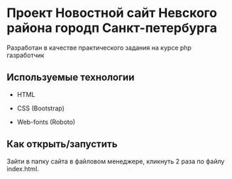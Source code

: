 # Проект Новостной сайт Невского района городп Санкт-петербурга

Разработан в качестве практического задания на курсе php газработчик


## Используемые технологии

* HTML

* CSS (Bootstrap)

* Web-fonts (Roboto)

## Как открыть/запустить

Зайти в папку сайта в файловом менеджере, кликнуть 2 раза по файлу index.html.